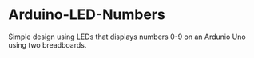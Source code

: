# Arduino-LED-Numbers
Simple design using LEDs that displays numbers 0-9 on an Ardunio Uno using two breadboards.
